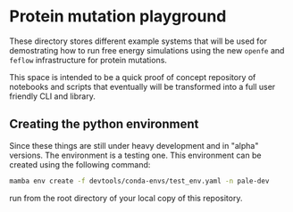 # Protein mutation playground

These directory stores different example systems that will be used for demostrating how to run
free energy simulations using the new `openfe` and `feflow` infrastructure for protein mutations.

This space is intended to be a quick proof of concept repository of notebooks and scripts that
eventually will be transformed into a full user friendly CLI and library.

## Creating the python environment

Since these things are still under heavy development and in "alpha" versions. The environment is
a testing one. This environment can be created using the following command:

```bash
mamba env create -f devtools/conda-envs/test_env.yaml -n pale-dev
```

run from the root directory of your local copy of this repository.
